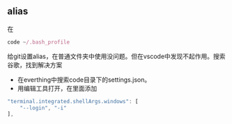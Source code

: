 ## alias
在
```js
code ~/.bash_profile
```
给git设置alias，在普通文件夹中使用没问题。但在vscode中发现不起作用。搜索谷歌，找到解决方案
- 在everthing中搜索code目录下的settings.json。
- 用编辑工具打开，在里面添加
```js
"terminal.integrated.shellArgs.windows": [
    "--login", "-i"
],
```
##